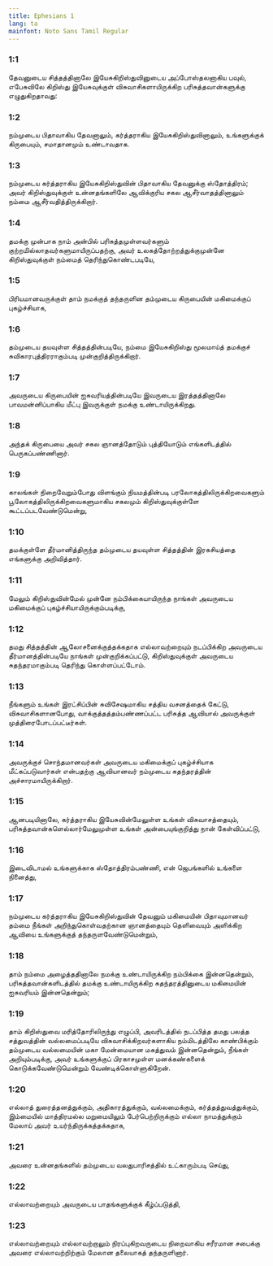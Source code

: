 ```yaml
---
title: Ephesians 1
lang: ta
mainfont: Noto Sans Tamil Regular
---
```


###  1:1

தேவனுடைய சித்தத்தினாலே இயேசுகிறிஸ்துவினுடைய அப்போஸ்தலனாகிய பவுல், எபேசுவிலே கிறிஸ்து இயேசுவுக்குள் விசுவாசிகளாயிருக்கிற பரிசுத்தவான்களுக்கு எழுதுகிறதாவது:

###  1:2

நம்முடைய பிதாவாகிய தேவனாலும், கர்த்தராகிய இயேசுகிறிஸ்துவினாலும், உங்களுக்குக் கிருபையும், சமாதானமும் உண்டாவதாக.

###  1:3

நம்முடைய கர்த்தராகிய இயேசுகிறிஸ்துவின் பிதாவாகிய தேவனுக்கு ஸ்தோத்திரம்; அவர் கிறிஸ்துவுக்குள் உன்னதங்களிலே ஆவிக்குரிய சகல ஆசீர்வாதத்தினாலும் நம்மை ஆசீர்வதித்திருக்கிறார்.

###  1:4

தமக்கு முன்பாக நாம் அன்பில் பரிசுத்தமுள்ளவர்களும் குற்றமில்லாதவர்களுமாயிருப்பதற்கு, அவர் உலகத்தோற்றத்துக்குமுன்னே கிறிஸ்துவுக்குள் நம்மைத் தெரிந்துகொண்டபடியே,

###  1:5

பிரியமானவருக்குள் தாம் நமக்குத் தந்தருளின தம்முடைய கிருபையின் மகிமைக்குப் புகழ்ச்சியாக,

###  1:6

தம்முடைய தயவுள்ள சித்தத்தின்படியே, நம்மை இயேசுகிறிஸ்து மூலமாய்த் தமக்குச் சுவிகாரபுத்திரராகும்படி முன்குறித்திருக்கிறார்.

###  1:7

அவருடைய கிருபையின் ஐசுவரியத்தின்படியே இவருடைய இரத்தத்தினாலே பாவமன்னிப்பாகிய மீட்பு இவருக்குள் நமக்கு உண்டாயிருக்கிறது.

###  1:8

அந்தக் கிருபையை அவர் சகல ஞானத்தோடும் புத்தியோடும் எங்களிடத்தில் பெருகப்பண்ணினார்.

###  1:9

காலங்கள் நிறைவேறும்போது விளங்கும் நியமத்தின்படி பரலோகத்திலிருக்கிறவைகளும் பூலோகத்திலிருக்கிறவைகளுமாகிய சகலமும் கிறிஸ்துவுக்குள்ளே கூட்டப்படவேண்டுமென்று,

###  1:10

தமக்குள்ளே தீர்மானித்திருந்த தம்முடைய தயவுள்ள சித்தத்தின் இரகசியத்தை எங்களுக்கு அறிவித்தார்.

###  1:11

மேலும் கிறிஸ்துவின்மேல் முன்னே நம்பிக்கையாயிருந்த நாங்கள் அவருடைய மகிமைக்குப் புகழ்ச்சியாயிருக்கும்படிக்கு,

###  1:12

தமது சித்தத்தின் ஆலோசனைக்குத்தக்கதாக எல்லாவற்றையும் நடப்பிக்கிற அவருடைய தீர்மானத்தின்படியே நாங்கள் முன்குறிக்கப்பட்டு, கிறிஸ்துவுக்குள் அவருடைய சுதந்தரமாகும்படி தெரிந்து கொள்ளப்பட்டோம்.

###  1:13

நீங்களும் உங்கள் இரட்சிப்பின் சுவிசேஷமாகிய சத்திய வசனத்தைக் கேட்டு, விசுவாசிகளானபோது, வாக்குத்தத்தம்பண்ணப்பட்ட பரிசுத்த ஆவியால் அவருக்குள் முத்திரைபோடப்பட்டீர்கள்.

###  1:14

அவருக்குச் சொந்தமானவர்கள் அவருடைய மகிமைக்குப் புகழ்ச்சியாக மீட்கப்படுவார்கள் என்பதற்கு ஆவியானவர் நம்முடைய சுதந்தரத்தின் அச்சாரமாயிருக்கிறார்.

###  1:15

ஆனபடியினாலே, கர்த்தராகிய இயேசுவின்மேலுள்ள உங்கள் விசுவாசத்தையும், பரிசுத்தவான்களெல்லார்மேலுமுள்ள உங்கள் அன்பையுங்குறித்து நான் கேள்விப்பட்டு,

###  1:16

இடைவிடாமல் உங்களுக்காக ஸ்தோத்திரம்பண்ணி, என் ஜெபங்களில் உங்களை நினைத்து,

###  1:17

நம்முடைய கர்த்தராகிய இயேசுகிறிஸ்துவின் தேவனும் மகிமையின் பிதாவுமானவர் தம்மை நீங்கள் அறிந்துகொள்வதற்கான ஞானத்தையும் தெளிவையும் அளிக்கிற ஆவியை உங்களுக்குத் தந்தருளவேண்டுமென்றும்,

###  1:18

தாம் நம்மை அழைத்ததினாலே நமக்கு உண்டாயிருக்கிற நம்பிக்கை இன்னதென்றும், பரிசுத்தவான்களிடத்தில் தமக்கு உண்டாயிருக்கிற சுதந்தரத்தினுடைய மகிமையின் ஐசுவரியம் இன்னதென்றும்;

###  1:19

தாம் கிறிஸ்துவை மரித்தோரிலிருந்து எழுப்பி, அவரிடத்தில் நடப்பித்த தமது பலத்த சத்துவத்தின் வல்லமைப்படியே விசுவாசிக்கிறவர்களாகிய நம்மிடத்திலே காண்பிக்கும் தம்முடைய வல்லமையின் மகா மேன்மையான மகத்துவம் இன்னதென்றும், நீங்கள் அறியும்படிக்கு, அவர் உங்களுக்குப் பிரகாசமுள்ள மனக்கண்களைக் கொடுக்கவேண்டுமென்றும் வேண்டிக்கொள்ளுகிறேன்.

###  1:20

எல்லாத் துரைத்தனத்துக்கும், அதிகாரத்துக்கும், வல்லமைக்கும், கர்த்தத்துவத்துக்கும், இம்மையில் மாத்திரமல்ல மறுமையிலும் பேர்பெற்றிருக்கும் எல்லா நாமத்துக்கும் மேலாய் அவர் உயர்ந்திருக்கத்தக்கதாக,

###  1:21

அவரை உன்னதங்களில் தம்முடைய வலதுபாரிசத்தில் உட்காரும்படி செய்து,

###  1:22

எல்லாவற்றையும் அவருடைய பாதங்களுக்குக் கீழ்ப்படுத்தி,

###  1:23

எல்லாவற்றையும் எல்லாவற்றாலும் நிரப்புகிறவருடைய நிறைவாகிய சரீரமான சபைக்கு அவரை எல்லாவற்றிற்கும் மேலான தலையாகத் தந்தருளினார்.

